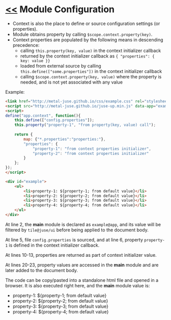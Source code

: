# [<<](..) Module Configuration

* Context is also the place to define or source configuration settings (or properties).
* Module obtains property by calling `$scope.context.property(key)`.
* Context properties are populated by the following means in descending precedence:
    * calling `this.property(key, value)` in the context initializer callback
    * returned by the context initializer callback as `{ "properties": { key: value }}`
    * loaded from external source by calling `this.define(["some.properties"])` in the context initializer callback
    * calling `$scope.context.property(key, value)` where the property is needed, and is not yet associated with any value

Example:

```html
<link href="http://metal-juse.github.io/css/example.css" rel="stylesheet"/>
<script src="http://metal-juse.github.io/juse-up.min.js" data-app="example@app|tile@juse/ui"></script>
<script>
define("app.context", function(){
	this.define(["config.properties"]);
	this.property("property-1", "from property(key, value) call");
	
	return {
		map: {"*.properties":"properties:"},
		"properties": {
			"property-1": "from context properties initializer",
			"property-2": "from context properties initializer"
		}
	};
});
</script>

<div id="example">
	<ul>
		<li>property-1: ${property-1; from default value}</li>
		<li>property-2: ${property-2; from default value}</li>
		<li>property-3: ${property-3; from default value}</li>
		<li>property-4: ${property-4; from default value}</li>
	</ul>
</div>
```

At line 2, the **main** module is declared as `example@app`, and its value will be filtered by `tile@juse/ui` before being applied to the document body.

At line 5, file `config.properties` is sourced, and at line 6, property `property-1` is defined in the context initializer callback.

At lines 10-13, properties are returned as part of context initializer value.

At lines 20-23, property values are accessed in the **main** module and are later added to the document body.

The code can be copy/pasted into a standalone html file and opened in a browser.
It is also executed right here, and the **main** module value is:

<section>
<link href="http://metal-juse.github.io/css/example.css" rel="stylesheet"/>
<script src="http://metal-juse.github.io/juse-up.min.js" data-app="example@app|tile@juse/ui"></script>
<script>
define("app.context", function(){
	this.define(["config.properties"]);
	this.property("property-1", "from property(key, value) call");
	
	return {
		map: {"*.properties":"properties:"},
		"properties": {
			"property-1": "from context properties initializer",
			"property-2": "from context properties initializer"
		}
	};
});
</script>

<div id="example">
	<ul>
		<li>property-1: ${property-1; from default value}</li>
		<li>property-2: ${property-2; from default value}</li>
		<li>property-3: ${property-3; from default value}</li>
		<li>property-4: ${property-4; from default value}</li>
	</ul>
</div>
</section>
